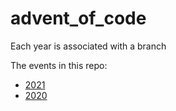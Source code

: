 # advent_of_code
Each year is associated with a branch

The events in this repo:
- [2021](../../tree/2021)
- [2020](../../tree/2020)

